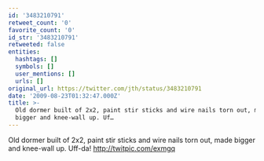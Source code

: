 ```yaml
---
id: '3483210791'
retweet_count: '0'
favorite_count: '0'
id_str: '3483210791'
retweeted: false
entities:
  hashtags: []
  symbols: []
  user_mentions: []
  urls: []
original_url: https://twitter.com/jth/status/3483210791
date: '2009-08-23T01:32:47.000Z'
title: >-
  Old dormer built of 2x2, paint stir sticks and wire nails torn out, made
  bigger and knee-wall up. Uf…
---
```


Old dormer built of 2x2, paint stir sticks and wire nails torn out, made bigger and knee-wall up. Uff-da! http://twitpic.com/exmgq